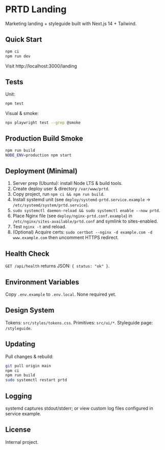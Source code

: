 # PRTD Landing

Marketing landing + styleguide built with Next.js 14 + Tailwind.

## Quick Start

```bash
npm ci
npm run dev
```

Visit http://localhost:3000/landing

## Tests

Unit:
```bash
npm test
```

Visual & smoke:
```bash
npx playwright test --grep @smoke
```

## Production Build Smoke

```bash
npm run build
NODE_ENV=production npm start
```

## Deployment (Minimal)

1. Server prep (Ubuntu): install Node LTS & build tools.
2. Create deploy user & directory `/var/www/prtd`.
3. Copy project, run `npm ci && npm run build`.
4. Install systemd unit (see `deploy/systemd-prtd.service.example` -> `/etc/systemd/system/prtd.service`).
5. `sudo systemctl daemon-reload && sudo systemctl enable --now prtd`.
6. Place Nginx file (see `deploy/nginx-prtd.conf.example`) in `/etc/nginx/sites-available/prtd.conf` and symlink to sites-enabled.
7. Test `nginx -t` and reload.
8. (Optional) Acquire certs: `sudo certbot --nginx -d example.com -d www.example.com` then uncomment HTTPS redirect.

## Health Check

`GET /api/health` returns JSON: `{ status: "ok" }`.

## Environment Variables

Copy `.env.example` to `.env.local`. None required yet.

## Design System

Tokens: `src/styles/tokens.css`. Primitives: `src/ui/*`. Styleguide page: `/styleguide`.

## Updating

Pull changes & rebuild:
```bash
git pull origin main
npm ci
npm run build
sudo systemctl restart prtd
```

## Logging

systemd captures stdout/stderr; or view custom log files configured in service example.

## License

Internal project.
